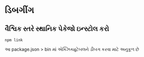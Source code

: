 # ડિબગીંગ

## વૈશ્વિક સ્તરે સ્થાનિક પેકેજો ઇન્સ્ટોલ કરો

`npm link`

આ package.json > bin માં એક્ઝિક્યુટેબલને ડીબગ કરવા માટે અનુકૂળ છે